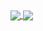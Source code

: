 <a href="#">
  <img align="center" src="https://github-readme-stats.vercel.app/api?username=Bri-ish&show_icons=true&count_private=true&theme=nord"/>
</a>
<a href="#">
  <img align="center" src="https://github-readme-stats.vercel.app/api/top-langs?username=Bri-ish&theme=nord"/>
</a>
